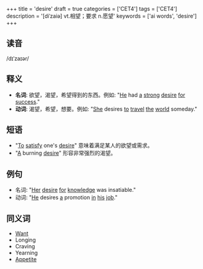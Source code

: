 +++
title = 'desire'
draft = true
categories = ['CET4']
tags = ['CET4']
description = '[diˈzaiə] vt.相望；要求 n.愿望'
keywords = ['ai words', 'desire']
+++

## 读音
/dɪˈzaɪər/

## 释义
- **名词**: 欲望，渴望，希望得到的东西。例如: "[He](/zh/post/he/) had [a](/zh/post/a/) [strong](/zh/post/strong/) [desire](/zh/post/desire/) [for](/zh/post/for/) [success](/zh/post/success/)."
- **动词**: 渴望，希望，想要。例如: "[She](/zh/post/she/) desires [to](/zh/post/to/) [travel](/zh/post/travel/) [the](/zh/post/the/) [world](/zh/post/world/) someday."

## 短语
- "[To](/zh/post/to/) [satisfy](/zh/post/satisfy/) one's [desire](/zh/post/desire/)" 意味着满足某人的欲望或需求。
- "[A](/zh/post/a/) burning [desire](/zh/post/desire/)" 形容非常强烈的渴望。

## 例句
- 名词: "[Her](/zh/post/her/) [desire](/zh/post/desire/) [for](/zh/post/for/) [knowledge](/zh/post/knowledge/) was insatiable."
- 动词: "[He](/zh/post/he/) desires [a](/zh/post/a/) promotion [in](/zh/post/in/) [his](/zh/post/his/) [job](/zh/post/job/)."
  
## 同义词
- [Want](/zh/post/want/)
- Longing
- Craving
- Yearning
- [Appetite](/zh/post/appetite/)
